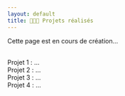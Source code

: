 ```yaml
---
layout: default
title: 👩🏻‍💻 Projets réalisés
---
```


Cette page est en cours de création... <br><br>

<div class="projets-container">
  <div class="/projet1.html">Projet 1 : ...</div>
  <div class="projet">Projet 2 : ...</div>
  <div class="projet">Projet 3 : ...</div>
  <div class="projet">Projet 4 : ...</div>
</div>